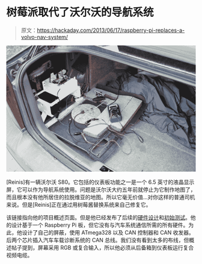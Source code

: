 # 树莓派取代了沃尔沃的导航系统

> 原文：<https://hackaday.com/2013/06/17/raspberry-pi-replaces-a-volvo-nav-system/>

![rpi-replaces-volvo-nav](img/93a22054a0539c111b6ae3db61da61ef.png)

[Reinis]有一辆沃尔沃 S80。它包括的仪表板功能之一是一个 6.5 英寸的液晶显示屏，它可以作为导航系统使用。问题是沃尔沃大约五年前就停止为它制作地图了，而且根本没有他所居住的拉脱维亚的地图。所以它毫无价值…对你这样的普通司机来说。但是[Reinis]正在通过用树莓酱替换系统来自己修复它。

该链接指向他的项目概述页面。但是他已经发布了后续的[硬件设计](http://wot.lv/carpc-build-part-1-hardware.html)和[初始测试](http://wot.lv/carpc-build-part-2-hardware-still.html)。他的设计基于一个 Raspberry Pi 板，但它没有与汽车系统通信所需的所有硬件。为此，他设计了自己的屏蔽，使用 ATmega328 以及 CAN 控制器和 CAN 收发器。后两个芯片插入汽车车载诊断系统的 CAN 总线。我们没有看到太多的布线，但概述帖子提到，屏幕采用 RGB 或复合输入，所以他必须从后备箱到仪表板运行复合视频电缆。